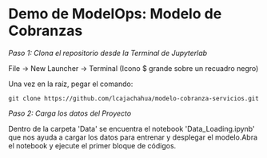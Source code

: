 # Demo de ModelOps: Modelo de Cobranzas

*Paso 1: Clona el repositorio desde la Terminal de Jupyterlab*

File -> New Launcher -> Terminal (Icono $ grande sobre un recuadro negro)

Una vez en la raíz, pegar el comando: 

```
git clone https://github.com/lcajachahua/modelo-cobranza-servicios.git
```


*Paso 2: Carga los datos del Proyecto*

Dentro de la carpeta 'Data' se encuentra el notebook 'Data_Loading.ipynb' que nos ayuda a cargar los datos para entrenar y desplegar el modelo.Abra el notebook y ejecute el primer bloque de códigos.






